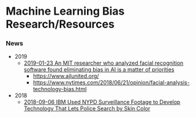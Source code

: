 
Machine Learning Bias Research/Resources
====

### News
* 2019
  * [2019-01-23 An MIT researcher who analyzed facial recognition software found eliminating bias in AI is a matter of priorities](https://www.businessinsider.com/biases-ethics-facial-recognition-ai-mit-joy-buolamwini-2019-1)
    * https://www.ajlunited.org/
    * https://www.nytimes.com/2018/06/21/opinion/facial-analysis-technology-bias.html
* 2018
  * [2018-09-06 IBM Used NYPD Surveillance Footage to Develop Technology That Lets Police Search by Skin Color](https://theintercept.com/2018/09/06/nypd-surveillance-camera-skin-tone-search/)



